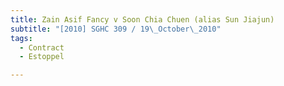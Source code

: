 ```yaml
---
title: Zain Asif Fancy v Soon Chia Chuen (alias Sun Jiajun) 
subtitle: "[2010] SGHC 309 / 19\_October\_2010"
tags:
  - Contract
  - Estoppel

---
```



